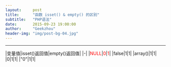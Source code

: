 ```yaml
---
layout:     post
title:      "函数 isset() & empty() 的区别"
subtitle:   "PHP语法"
date:       2015-09-23 19:00:00
author:     "Geekzhou"
header-img: "img/post-bg-04.jpg"
---
```


***

|变量值|isset()返回值|empty()返回值|
|-|
|<span style = "color:red">NULL</span>|<span style = "color:red">0</span>|<span style = "color:red">1</span>|
|false|1|1|
|array()|1|1|
|0|1|1|
|"0"|1|1|
